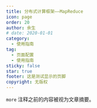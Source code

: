 ```yaml
---
title: 分布式计算框架——MapReduce
icon: page
order: 20
author: 余生
# date: 2020-01-01
category:
  - 使用指南
tag:
  - 页面配置
  - 使用指南
sticky: false
star: true
footer: 这是测试显示的页脚
copyright: 无版权
---
```


`more` 注释之前的内容被视为文章摘要。

<!-- more -->